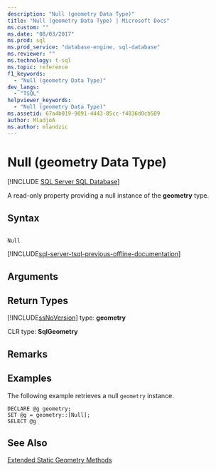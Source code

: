 ```yaml
---
description: "Null (geometry Data Type)"
title: "Null (geometry Data Type) | Microsoft Docs"
ms.custom: ""
ms.date: "08/03/2017"
ms.prod: sql
ms.prod_service: "database-engine, sql-database"
ms.reviewer: ""
ms.technology: t-sql
ms.topic: reference
f1_keywords: 
  - "Null (geometry Data Type)"
dev_langs: 
  - "TSQL"
helpviewer_keywords: 
  - "Null (geometry Data Type)"
ms.assetid: 67a4b019-9091-4443-85cc-f4836d0cb509
author: MladjoA
ms.author: mlandzic 
---
```

# Null (geometry Data Type)
[!INCLUDE [SQL Server SQL Database](../../includes/applies-to-version/sql-asdb.md)]

A read-only property providing a null instance of the **geometry** type.
  
## Syntax  
  
```  
  
Null  
```  
  
[!INCLUDE[sql-server-tsql-previous-offline-documentation](../../includes/sql-server-tsql-previous-offline-documentation.md)]

## Arguments
  
## Return Types  
 [!INCLUDE[ssNoVersion](../../includes/ssnoversion-md.md)] type: **geometry**  
  
 CLR type: **SqlGeometry**  
  
## Remarks  
  
## Examples  
 The following example retrieves a null `geometry` instance.  
  
```  
DECLARE @g geometry;   
SET @g = geometry::[Null];  
SELECT @g  
```  
  
## See Also  
 [Extended Static Geometry Methods](../../t-sql/spatial-geometry/extended-static-geometry-methods.md)  
  
  


